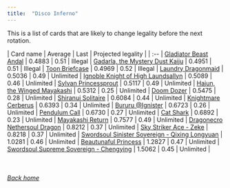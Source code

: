 ```yaml
---
title:  "Disco Inferno"
---
```


This is a list of cards that are likely to change legality before the next rotation.

| Card name | Average | Last | Projected legality |
| :-- |
[Gladiator Beast Andal](https://db.ygoprodeck.com/card/?search=Gladiator%20Beast%20Andal) | 0.4883 | 0.51 | Illegal |
[Gadarla, the Mystery Dust Kaiju](https://db.ygoprodeck.com/card/?search=Gadarla,%20the%20Mystery%20Dust%20Kaiju) | 0.4951 | 0.51 | Illegal |
[Toon Briefcase](https://db.ygoprodeck.com/card/?search=Toon%20Briefcase) | 0.4969 | 0.52 | Illegal |
[Laundry Dragonmaid](https://db.ygoprodeck.com/card/?search=Laundry%20Dragonmaid) | 0.5036 | 0.49 | Unlimited |
[Ignoble Knight of High Laundsallyn](https://db.ygoprodeck.com/card/?search=Ignoble%20Knight%20of%20High%20Laundsallyn) | 0.5089 | 0.46 | Unlimited |
[Sylvan Princessprout](https://db.ygoprodeck.com/card/?search=Sylvan%20Princessprout) | 0.5117 | 0.49 | Unlimited |
[Hajun, the Winged Mayakashi](https://db.ygoprodeck.com/card/?search=Hajun,%20the%20Winged%20Mayakashi) | 0.5312 | 0.25 | Unlimited |
[Doom Dozer](https://db.ygoprodeck.com/card/?search=Doom%20Dozer) | 0.5475 | 0.28 | Unlimited |
[Shiranui Solitaire](https://db.ygoprodeck.com/card/?search=Shiranui%20Solitaire) | 0.6084 | 0.44 | Unlimited |
[Knightmare Cerberus](https://db.ygoprodeck.com/card/?search=Knightmare%20Cerberus) | 0.6393 | 0.34 | Unlimited |
[Bururu @Ignister](https://db.ygoprodeck.com/card/?search=Bururu%20@Ignister) | 0.6723 | 0.26 | Unlimited |
[Pendulum Call](https://db.ygoprodeck.com/card/?search=Pendulum%20Call) | 0.6730 | 0.27 | Unlimited |
[Cat Shark](https://db.ygoprodeck.com/card/?search=Cat%20Shark) | 0.6892 | 0.23 | Unlimited |
[Mayakashi Return](https://db.ygoprodeck.com/card/?search=Mayakashi%20Return) | 0.7577 | 0.49 | Unlimited |
[Dragonecro Nethersoul Dragon](https://db.ygoprodeck.com/card/?search=Dragonecro%20Nethersoul%20Dragon) | 0.8212 | 0.37 | Unlimited |
[Sky Striker Ace - Zeke](https://db.ygoprodeck.com/card/?search=Sky%20Striker%20Ace%20-%20Zeke) | 0.8218 | 0.37 | Unlimited |
[Swordsoul Sinister Sovereign - Qixing Longyuan](https://db.ygoprodeck.com/card/?search=Swordsoul%20Sinister%20Sovereign%20-%20Qixing%20Longyuan) | 1.0281 | 0.46 | Unlimited |
[Beautunaful Princess](https://db.ygoprodeck.com/card/?search=Beautunaful%20Princess) | 1.2827 | 0.47 | Unlimited |
[Swordsoul Supreme Sovereign - Chengying](https://db.ygoprodeck.com/card/?search=Swordsoul%20Supreme%20Sovereign%20-%20Chengying) | 1.5062 | 0.45 | Unlimited |

<br>

###### [Back home](index)